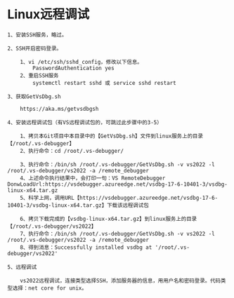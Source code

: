 # Linux远程调试

    1、安装SSH服务，略过。

    2、SSH开启密码登录。
    
        1、vi /etc/ssh/sshd_config，修改以下信息。
            PasswordAuthentication yes
        2、重启SSH服务
            systemctl restart sshd 或 service sshd restart
           
    3、获取GetVsDbg.sh

        https://aka.ms/getvsdbgsh

    4、安装远程调试包（有VS远程调试包的，可跳过此步骤中的3-5）
    
        1、拷贝本Git项目中本目录中的【GetVsDbg.sh】文件到linux服务上的目录【/root/.vs-debugger】
        2、执行命令：cd /root/.vs-debugger/

        3、执行命令：/bin/sh /root/.vs-debugger/GetVsDbg.sh -v vs2022 -l /root/.vs-debugger/vs2022 -a /remote_debugger
        4、上述命令执行结果中，会打印一句：VS RemoteDebugger DonwLoadUrl:https://vsdebugger.azureedge.net/vsdbg-17-6-10401-3/vsdbg-linux-x64.tar.gz
        5、科学上网，调用URL【https://vsdebugger.azureedge.net/vsdbg-17-6-10401-3/vsdbg-linux-x64.tar.gz】下载该远程调试包

        6、拷贝下载完成的【vsdbg-linux-x64.tar.gz】到linux服务上的目录【/root/.vs-debugger/vs2022】
        7、执行命令：/bin/sh /root/.vs-debugger/GetVsDbg.sh -v vs2022 -l /root/.vs-debugger/vs2022 -a /remote_debugger
        8、得到消息：Successfully installed vsdbg at '/root/.vs-debugger/vs2022'

    5、远程调试
    
        vs2022远程调试，连接类型选择SSH，添加服务器的信息，用用户名和密码登录。代码类型选择：net core for unix。
